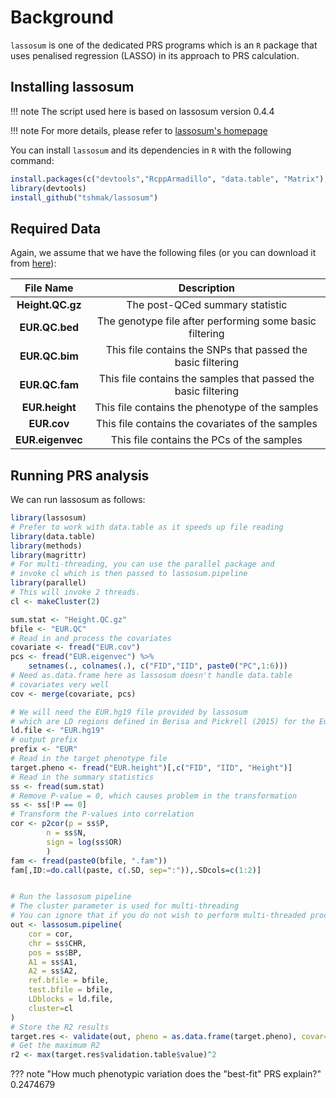 # Background

`lassosum` is one of the dedicated PRS programs which is an `R` package that uses penalised regression (LASSO) in its approach to PRS calculation.

## Installing lassosum

!!! note
    The script used here is based on lassosum version 0.4.4

!!! note
    For more details, please refer to [lassosum's homepage](https://github.com/tshmak/lassosum/)

You can install `lassosum` and its dependencies in `R` with the following command:

```R
install.packages(c("devtools","RcppArmadillo", "data.table", "Matrix"), dependencies=TRUE)
library(devtools)
install_github("tshmak/lassosum")
```

## Required Data

Again, we assume that we have the following files (or you can download it from [here](https://drive.google.com/file/d/1x_G0Gxk9jFMY-PMqwtg6-vdEyUPp5p5u/view?usp=sharing)): 

|File Name | Description|
|:-:|:-:|
|**Height.QC.gz**| The post-QCed summary statistic |
|**EUR.QC.bed**| The genotype file after performing some basic filtering |
|**EUR.QC.bim**| This file contains the SNPs that passed the basic filtering |
|**EUR.QC.fam**| This file contains the samples that passed the basic filtering |
|**EUR.height**| This file contains the phenotype of the samples |
|**EUR.cov**| This file contains the covariates of the samples |
|**EUR.eigenvec**| This file contains the PCs of the samples |

## Running PRS analysis

We can run lassosum as follows: 

``` R
library(lassosum)
# Prefer to work with data.table as it speeds up file reading
library(data.table)
library(methods)
library(magrittr)
# For multi-threading, you can use the parallel package and 
# invoke cl which is then passed to lassosum.pipeline
library(parallel)
# This will invoke 2 threads. 
cl <- makeCluster(2)

sum.stat <- "Height.QC.gz"
bfile <- "EUR.QC"
# Read in and process the covariates
covariate <- fread("EUR.cov")
pcs <- fread("EUR.eigenvec") %>%
    setnames(., colnames(.), c("FID","IID", paste0("PC",1:6)))
# Need as.data.frame here as lassosum doesn't handle data.table 
# covariates very well
cov <- merge(covariate, pcs)

# We will need the EUR.hg19 file provided by lassosum 
# which are LD regions defined in Berisa and Pickrell (2015) for the European population and the hg19 genome.
ld.file <- "EUR.hg19"
# output prefix
prefix <- "EUR"
# Read in the target phenotype file
target.pheno <- fread("EUR.height")[,c("FID", "IID", "Height")]
# Read in the summary statistics
ss <- fread(sum.stat)
# Remove P-value = 0, which causes problem in the transformation
ss <- ss[!P == 0]
# Transform the P-values into correlation
cor <- p2cor(p = ss$P,
        n = ss$N,
        sign = log(ss$OR)
        )
fam <- fread(paste0(bfile, ".fam"))
fam[,ID:=do.call(paste, c(.SD, sep=":")),.SDcols=c(1:2)]


# Run the lassosum pipeline
# The cluster parameter is used for multi-threading
# You can ignore that if you do not wish to perform multi-threaded processing
out <- lassosum.pipeline(
    cor = cor,
    chr = ss$CHR,
    pos = ss$BP,
    A1 = ss$A1,
    A2 = ss$A2,
    ref.bfile = bfile,
    test.bfile = bfile,
    LDblocks = ld.file, 
    cluster=cl
)
# Store the R2 results
target.res <- validate(out, pheno = as.data.frame(target.pheno), covar=as.data.frame(cov))
# Get the maximum R2
r2 <- max(target.res$validation.table$value)^2
```


??? note "How much phenotypic variation does the "best-fit" PRS explain?"
    0.2474679
